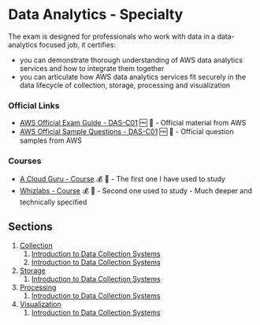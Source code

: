# Data Analytics - Specialty

The exam is designed for professionals who work with data in a data-analytics focused job, it certifies:
  * you can demonstrate thorough understanding of AWS data analytics services and how to integrate them together
  * you can articulate how AWS data analytics services fit securely in the data lifecycle of collection, storage, processing and visualization

### Official Links

* [AWS Official Exam Guide - DAS-C01](https://d1.awsstatic.com/training-and-certification/docs-data-analytics-specialty/AWS-Certified-Data-Analytics-Specialty_Exam-Guide.pdf) 🆓 📖 - Official material from AWS
* [AWS Official Sample Questions - DAS-C01](https://d1.awsstatic.com/training-and-certification/docs-data-analytics-specialty/AWS-Certified-Data-Analytics-Specialty_Sample-Questions.pdf) 🆓 📖 - Official question samples from AWS

### Courses

* [A Cloud Guru - Course](https://acloud.guru/overview/312375cd-c136-4f1c-81dc-dbdcfff2d06b) 💰 📼 - The first one I have used to study
* [Whizlabs - Course](https://www.whizlabs.com/learn/course/aws-certified-data-analytics-specialty) 💰 📼 - Second one used to study - Much deeper and technically specified

## Sections

1. [Collection](topics/1_collection)
    1. [Introduction to Data Collection Systems](topics/1_collection/01_theory.md)
    2. [Introduction to Data Collection Systems](topics/1_collection/01_theory.md)
2. [Storage](topics/2_storage)
    1. [Introduction to Data Collection Systems](topics/1_collection/01_theory.md)
3. [Processing](topics/3_processing)
    1. [Introduction to Data Collection Systems](topics/1_collection/01_theory.md)
4. [Visualization](topics/4_visualization)
    1. [Introduction to Data Collection Systems](topics/1_collection/01_theory.md)
